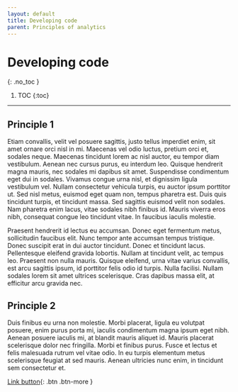 ```yaml
---
layout: default
title: Developing code
parent: Principles of analytics
---
```



# Developing code
{: .no_toc }

1. TOC
{:toc}

---

## Principle 1 

Etiam convallis, velit vel posuere sagittis, justo tellus imperdiet enim, sit amet ornare orci nisl in mi. Maecenas vel odio luctus, pretium orci et, sodales neque. Maecenas tincidunt lorem ac nisl auctor, eu tempor diam vestibulum. Aenean nec cursus purus, eu interdum leo. Quisque hendrerit magna mauris, nec sodales mi dapibus sit amet. Suspendisse condimentum eget dui in sodales. Vivamus congue urna nisl, et dignissim ligula vestibulum vel. Nullam consectetur vehicula turpis, eu auctor ipsum porttitor ut. Sed nisl metus, euismod eget quam non, tempus pharetra est. Duis quis tincidunt turpis, et tincidunt massa. Sed sagittis euismod velit non sodales. Nam pharetra enim lacus, vitae sodales nibh finibus id. Mauris viverra eros nibh, consequat congue leo tincidunt vitae. In faucibus iaculis molestie.

Praesent hendrerit id lectus eu accumsan. Donec eget fermentum metus, sollicitudin faucibus elit. Nunc tempor ante accumsan tempus tristique. Donec suscipit erat in dui auctor tincidunt. Donec et tincidunt lacus. Pellentesque eleifend gravida lobortis. Nullam at tincidunt velit, ac tempus leo. Praesent non nulla mauris. Quisque eleifend, urna vitae varius convallis, est arcu sagittis ipsum, id porttitor felis odio id turpis. Nulla facilisi. Nullam sodales lorem sit amet ultrices scelerisque. Cras dapibus massa elit, at efficitur arcu gravida nec.

## Principle 2

Duis finibus eu urna non molestie. Morbi placerat, ligula eu volutpat posuere, enim purus porta mi, iaculis condimentum magna ipsum eget nibh. Aenean posuere iaculis mi, at blandit mauris aliquet id. Mauris placerat scelerisque dolor nec fringilla. Morbi et finibus purus. Fusce et lectus et felis malesuada rutrum vel vitae odio. In eu turpis elementum metus scelerisque feugiat at sed mauris. Aenean ultricies nunc enim, in tincidunt sem consectetur et.

[Link button](http://example.com/){: .btn .btn-more }

